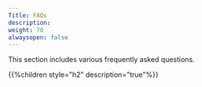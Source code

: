 ```yaml
---
Title: FAQs
description: 
weight: 70
alwaysopen: false
---
```

This section includes various frequently asked questions.

{{%children style="h2" description="true"%}}